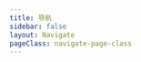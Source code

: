 ```yaml
---
title: 导航
sidebar: false
layout: Navigate
pageClass: navigate-page-class
---
```



[//]: # (<Navigate />)
